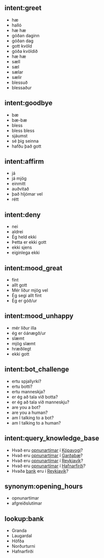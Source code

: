 ## intent:greet
- hæ
- halló
- hæ hæ
- góðan daginn
- góðan dag
- gott kvöld
- góða kvöldið
- hæ hæ
- sæll
- sæl
- sælar
- sælir
- blessuð
- blessaður

## intent:goodbye
- bæ
- bæ-bæ
- bless
- bless bless
- sjáumst
- sé þig seinna
- hafðu það gott

## intent:affirm
- já
- já mjög
- einmitt
- auðvitað
- það hljómar vel
- rétt

## intent:deny
- nei
- aldrei
- Ég held ekki
- Þetta er ekki gott
- ekki sjens
- eiginlega ekki

## intent:mood_great
- fínt
- allt gott
- Mér líður mjög vel
- Ég segi allt fínt
- Ég er góð/ur

## intent:mood_unhappy
- mér líður illa
- ég er óánægð/ur
- slæmt
- mjög slæmt
- hræðilegt
- ekki gott

## intent:bot_challenge
- ertu spjallyrki?
- ertu botti?
- ertu manneskja?
- er ég að tala við botta?
- er ég að tala við manneskju?
- are you a bot?
- are you a human?
- am I talking to a bot?
- am I talking to a human?

## intent:query_knowledge_base
- Hvað eru [opnunartímar](attribute:opening_hours) í [Kópavogi](object_type:bank)?
- Hvað eru [opnunartímar](attribute:opening_hours) í [Garðabæ](object_type:bank)?
- Hvað eru [opnunartímar](attribute:opening_hours) í [Reykjavík](object_type:bank)?
- Hvað eru [opnunartímar](attribute:opening_hours) í [Hafnarfirði](object_type:bank)?
- Hvaða [bank](object_type:bank) eru í [Reykjavík](location)?

## synonym:opening_hours
- opnunartímar
- afgreiðslutímar

## lookup:bank
- Granda
- Laugardal
- Höfða
- Norðurturni
- Hafnarfirði
